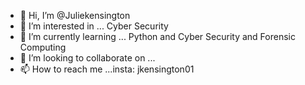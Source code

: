 - 👋 Hi, I’m @Juliekensington
- 👀 I’m interested in ... Cyber Security
- 🌱 I’m currently learning ... Python and Cyber Security and Forensic Computing
- 💞️ I’m looking to collaborate on ...
- 📫 How to reach me ...insta: jkensington01 

<!---
Juliekensington/Juliekensington is a ✨ special ✨ repository because its `README.md` (this file) appears on your GitHub profile.
You can click the Preview link to take a look at your changes.
--->
